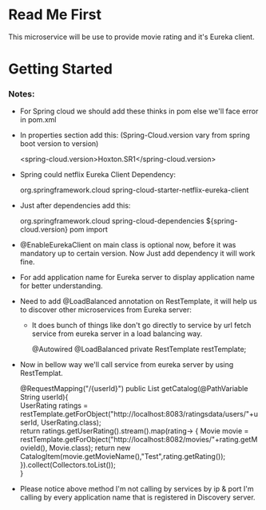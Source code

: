 # Read Me First
This microservice will be use to provide movie rating and it's Eureka client.

# Getting Started

### Notes:
* For Spring cloud we should add these thinks in pom else we'll face error in pom.xml
* In properties section add this: (Spring-Cloud.version vary from spring boot version to version)
	
	<spring-cloud.version>Hoxton.SR1</spring-cloud.version>

* Spring could netflix Eureka Client Dependency:

	<dependency>
		<groupId>org.springframework.cloud</groupId>
		<artifactId>spring-cloud-starter-netflix-eureka-client</artifactId>
	</dependency>

* Just after dependencies add this:
	
	<dependencyManagement>
		<dependencies>
			<dependency>
				<groupId>org.springframework.cloud</groupId>
				<artifactId>spring-cloud-dependencies</artifactId>
				<version>${spring-cloud.version}</version>
				<type>pom</type>
				<scope>import</scope>
			</dependency>
		</dependencies>
	</dependencyManagement>
* @EnableEurekaClient on main class is optional now, before it was mandatory up to certain version. Now Just add dependency it will work fine. 
* For add application name for Eureka server to display application name for better understanding.
* Need to add @LoadBalanced annotation on RestTemplate, it will help us to discover other microservices from Eureka server:
	* It does bunch of things like don't go directly to service by url fetch service from eureka server in a load balancing way.
	
		@Autowired
		@LoadBalanced
		private RestTemplate restTemplate;
* Now in bellow way we'll call service from eureka server by using RestTemplat.
	
	@RequestMapping("/{userId}")
	public List<CatalogItem> getCatalog(@PathVariable String userId){						
		UserRating ratings = restTemplate.getForObject("http://localhost:8083/ratingsdata/users/"+userId, UserRating.class);		
		return ratings.getUserRating().stream().map(rating-> {
			Movie movie = restTemplate.getForObject("http://localhost:8082/movies/"+rating.getMovieId(), Movie.class);
			return new CatalogItem(movie.getMovieName(),"Test",rating.getRating());
			}).collect(Collectors.toList());		
	}
* Please notice above method I'm not calling by services by ip & port I'm calling by every application name that is registered in Discovery server. 